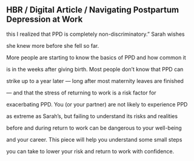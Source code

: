 ## HBR / Digital Article / Navigating Postpartum Depression at Work

this I realized that PPD is completely non-discriminatory.” Sarah wishes

she knew more before she fell so far.

More people are starting to know the basics of PPD and how common it

is in the weeks after giving birth. Most people don’t know that PPD can

strike up to a year later — long after most maternity leaves are finished

— and that the stress of returning to work is a risk factor for

exacerbating PPD. You (or your partner) are not likely to experience PPD

as extreme as Sarah’s, but failing to understand its risks and realities

before and during return to work can be dangerous to your well-being

and your career. This piece will help you understand some small steps

you can take to lower your risk and return to work with confidence.